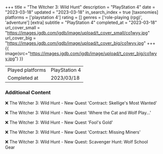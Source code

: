 +++
title = "The Witcher 3: Wild Hunt"
description = "PlayStation 4"
date = "2023-03-18"
updated = "2023-03-18"
in_search_index = true
[taxonomies]
platforms = ['playstation 4']
rating = []
genres = ['role-playing (rpg)', 'adventure']
[extra]
subtitle = "PlayStation 4"
completed_at = "2023-03-18"
url_cover_small = "https://images.igdb.com/igdb/image/upload/t_cover_small/co1wyy.jpg"
url_cover_big = "https://images.igdb.com/igdb/image/upload/t_cover_big/co1wyy.jpg"
+++
{{ image(src="https://images.igdb.com/igdb/image/upload/t_cover_big/co1wyy.jpg") }}

|              |            |
| ------------ | ---------- |
| Played platforms    | PlayStation 4 |
| Completed at | 2023/03/18 |



### Additional Content


❌ The Witcher 3: Wild Hunt - New Quest 'Contract: Skellige's Most Wanted'

❌ The Witcher 3: Wild Hunt - New Quest 'Where the Cat and Wolf Play...'

❌ The Witcher 3: Wild Hunt - New Quest 'Fool's Gold'

❌ The Witcher 3: Wild Hunt - New Quest 'Contract: Missing Miners'

❌ The Witcher 3: Wild Hunt - New Quest: Scavenger Hunt: Wolf School Gear
